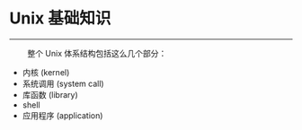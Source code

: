 # Unix 基础知识
***

&emsp;&emsp;
整个 Unix 体系结构包括这么几个部分：

+ 内核 (kernel)
+ 系统调用 (system call)
+ 库函数 (library)
+ shell
+ 应用程序 (application)